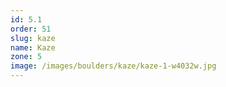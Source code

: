 ```yaml
---
id: 5.1
order: 51
slug: kaze
name: Kaze
zone: 5
image: /images/boulders/kaze/kaze-1-w4032w.jpg
---
```


